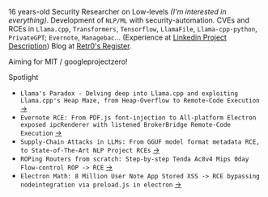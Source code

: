 16 years-old Security Researcher on Low-levels _(I'm interested in everything)_. Development of `NLP/ML` with security-automation. CVEs and RCEs in `Llama.cpp`, `Transformers`, `Tensorflow`, `LlamaFile`, `Llama-cpp-python`, `PrivateGPT`; `Evernote`, `Managebac`... (Experience at [Linkedin Project Description](https://www.linkedin.com/in/patrick-retr0reg-peng/details/projects/)) Blog at [Retr0's Register](https://retr0.blog/blog). 

Aiming for MIT / googleprojectzero!

Spotlight 
- `Llama's Paradox - Delving deep into Llama.cpp and exploiting Llama.cpp's Heap Maze, from Heap-Overflow to Remote-Code Execution` [->](https://retr0.blog/blog/llama-rpc-rce)
- `Evernote RCE: From PDF.js font-injection to All-platform Electron exposed ipcRenderer with listened BrokerBridge Remote-Code Execution` [->](https://0reg.dev/blog/evernote-rce)
- `Supply-Chain Attacks in LLMs: From GGUF model format metadata RCE, to State-of-The-Art NLP Project RCEs` [->](https://0reg.dev/blog/from-gguf-model-format-metadata-rce-to-state-of-the-art-nlp-project-rces)
- `ROPing Routers from scratch: Step-by-step Tenda Ac8v4 Mips 0day Flow-control ROP -> RCE` [->](https://0reg.dev/blog/tenda-ac8-rop)
- `Electron Math: 8 Million User Note App Stored XSS -> RCE bypassing nodeintegration via preload.js in electron` [->](https://0reg.dev/blog/electron-math)
